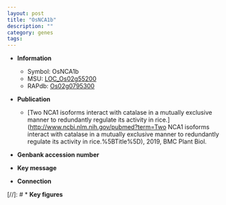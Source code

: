```yaml
---
layout: post
title: "OsNCA1b"
description: ""
category: genes
tags: 
---
```


* **Information**  
    + Symbol: OsNCA1b  
    + MSU: [LOC_Os02g55200](http://rice.uga.edu/cgi-bin/ORF_infopage.cgi?orf=LOC_Os02g55200)  
    + RAPdb: [Os02g0795300](https://rapdb.dna.affrc.go.jp/locus/?name=Os02g0795300)  

* **Publication**  
    + [Two NCA1 isoforms interact with catalase in a mutually exclusive manner to redundantly regulate its activity in rice.](http://www.ncbi.nlm.nih.gov/pubmed?term=Two NCA1 isoforms interact with catalase in a mutually exclusive manner to redundantly regulate its activity in rice.%5BTitle%5D), 2019, BMC Plant Biol.

* **Genbank accession number**  

* **Key message**  

* **Connection**  

[//]: # * **Key figures**  


